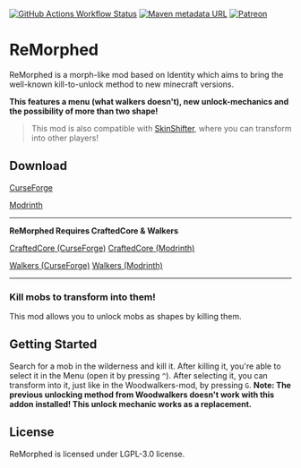 [![GitHub Actions Workflow Status](https://img.shields.io/github/actions/workflow/status/ToCraft/Remorphed/build.yml?style=for-the-badge)](https://github.com/ToCraft/Remorphed/actions/workflows/build.yml)
[![Maven metadata URL](https://img.shields.io/maven-metadata/v?metadataUrl=https%3A%2F%2Fmaven.tocraft.dev%2Fpublic%2Fdev%2Ftocraft%2Fremorphed%2Fmaven-metadata.xml&style=for-the-badge&label=Remorphed)](https://maven.tocraft.dev/#/public/dev/tocraft/remorphed)
[![Patreon](https://img.shields.io/badge/Patreon-F96854?style=for-the-badge&logo=patreon&logoColor=white)](https://patreon.com/ToCraft)

# ReMorphed

ReMorphed is a morph-like mod based on Identity which aims to bring the well-known kill-to-unlock method to new
minecraft versions.

<strong>This features a menu (what walkers doesn't), new unlock-mechanics and the possibility of more than two
shape!</strong>

> This mod is also compatible with [SkinShifter](https://github.com/ToCraft/SkinShifter/), where you can transform into
> other players!

## Download

[CurseForge](https://curseforge.com/minecraft/mc-mods/remorphed)

[Modrinth](https://modrinth.com/mod/remorphed)

---

**ReMorphed Requires CraftedCore & Walkers**

[CraftedCore (CurseForge)](https://www.curseforge.com/minecraft/mc-mods/crafted-core)
[CraftedCore (Modrinth)](https://modrinth.com/mod/crafted-core)

[Walkers (CurseForge)](https://www.curseforge.com/minecraft/mc-mods/woodwalkers)
[Walkers (Modrinth)](https://modrinth.com/mod/woodwalkers)

---

### Kill mobs to transform into them!

This mod allows you to unlock mobs as shapes by killing them.

## Getting Started

Search for a mob in the wilderness and kill it. After killing it, you're able to select it in the Menu (open it by
pressing `^`). After selecting it, you can transform into it, just like in the Woodwalkers-mod, by pressing `G`.
**Note: The previous unlocking method from Woodwalkers doesn't work with this addon installed! This unlock mechanic
works as a replacement.**

## License

ReMorphed is licensed under LGPL-3.0 license. 
